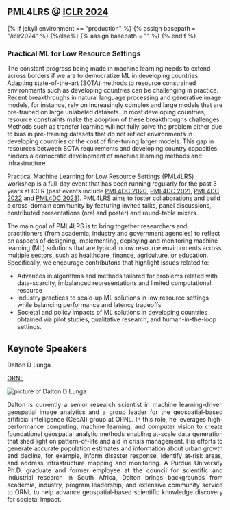 ##  PML4LRS @ <a target='_blank' href='https://iclr.cc/'> ICLR 2024</a>

{% if jekyll.environment  == "production" %}
        {% assign basepath = "/iclr2024" %}
        {%else%}
        {% assign basepath = "" %}
        {% endif %}

<!-- ## Practical ML for Low Resource Settings -->

### Practical ML for Low Resource Settings

<!--<div class="update">
        ICLR 2022 will be a fully virtual conference. While the details for remote presentation are being finalized, authors of accepted papers/posters are encouraged to view the <a href="https://iclr.cc/Conferences/2022/virtual"> ICLR virtual presentation guidelines here </a> .-->

       
The constant progress being made in machine learning needs to extend across borders if we are to democratize ML in developing countries. Adapting state-of-the-art (SOTA) methods to resource constrained environments such as developing countries can be challenging in practice. Recent breakthroughs in natural language processing and generative image models, for instance, rely on increasingly complex and large models that are pre-trained on large unlabeled datasets. In most developing countries, resource constraints make the adoption of these breakthroughs challenges. Methods such as transfer learning will not fully solve the problem either due to bias in pre-training datasets that do not reflect environments in developing countries or the cost of fine-tuning larger models. This gap in resources between SOTA requirements and developing country capacities hinders a democratic development of machine learning methods and infrastructure. 


Practical Machine Learning for Low Resource Settings (PML4LRS) workshop is a full-day event that has been running regularly for the past 3 years at ICLR (past events include <a href="https://pml4dc.github.io/iclr2020/" target="_blank">PML4DC 2020</a>, <a href="https://pml4dc.github.io/iclr2021/" target="_blank"> PML4DC 2021</a>, <a href="https://pml4dc.github.io/iclr2022/" target="_blank"> PML4DC 2022</a> and <a href="https://pml4dc.github.io/iclr2023/" target="_blank"> PML4DC 2023</a>). PML4LRS aims to foster collaborations and build a cross-domain community by featuring invited talks, panel discussions, contributed presentations (oral and poster) and round-table mixers. 


The main goal of PML4LRS is to bring together researchers and practitioners (from academia, industry and government agencies) to reflect on aspects of designing, implementing, deploying and monitoring machine learning (ML) solutions that are typical in low resource environments across multiple sectors, such as healthcare, finance, agriculture, or education. Specifically, we encourage contributons that highlight issues related to:
* Advances in algorithms and methods tailored for problems related with data-scarcity, imbalanced representations and limited computational resource
*  Industry practices to scale-up ML solutions in low resource settings while balancing performance and latency tradeoffs
* Societal and policy impacts of ML solutions in developing countries obtained via pilot studies, qualitative research, and human-in-the-loop settings.


## Keynote Speakers
<div>

 <div class="iblock headshotname"> Dalton D Lunga </div>
 <p><a href="https://www.ornl.gov/staff-profile/dalton-d-lunga" class="headshotaffiliation" target="_blank">ORNL</a></p>
 <div class="iblock headshotbox"> 
  <p><img src="{{basepath}}/images/speakers/Dalton.jpg" class="headshot" alt="picture of Dalton D Lunga"></p>
  <p align='justify'>
  Dalton is currently a senior research scientist in machine learning-driven geospatial image analytics and a group leader for the geospatial-based artificial intelligence (GeoAI) group at ORNL.  In this role, he leverages high-performance computing, machine learning, and computer vision to create foundational geospatial analytic methods enabling at-scale data generation that shed light on pattern-of-life and aid in crisis management. His efforts to generate accurate population estimates and information about urban growth and decline, for example, inform disaster response, identify at-risk areas, and address infrastructure mapping and monitoring. A Purdue University Ph.D. graduate and former employee at the council for scientific and industrial research in South Africa, Dalton brings backgrounds from academia, industry, program leadership, and extensive community service to ORNL to help advance geospatial-based scientific knowledge discovery for societal impact.

  </p>
 </div>
<!--
 <br><br>

  <div class="iblock headshotname"> James Zou </div>
 <p><a href="https://www.james-zou.com/" class="headshotaffiliation" target="_blank">Stanford University</a></p>
 <div class="iblock headshotbox"> 
  <p><img src="{{basepath}}/images/speakers/james.jpeg" class="headshot" alt="picture of James"></p>
  <p align='justify'>
  James is Assistant Professor of Biomedical Data Science and, by courtesy, of Computer Science and Electrical Engineering at Stanford University. He works on making machine learning more reliable, human-compatible and statistically rigorous, and he especially interested in applications in human disease and health. Several of our algorithms are widely used in tech and biotech industries. He received a Ph.D from Harvard in 2014, and was a member of Microsoft Research, a Gates Scholar at Cambridge and a Simons fellow at UC Berkeley. He joined Stanford in 2016 and am excited to be a two-time Chan-Zuckerberg Investigator and the faculty director of the university-wide Stanford Data4Health hub. He also a member of the Stanford AI Lab. His research is supported by the Sloan Fellowship, the NSF CAREER Award, and Google, Amazon and Adobe AI awards. 
  </p>
 </div>

 <br><br>
 <div class="iblock headshotname"> Adji Bousso Dieng </div>
  <p><a href="https://vertaix.princeton.edu/people/" class="headshotaffiliation" target="_blank">Princeton University</a></p>
 <div class="iblock headshotbox"> 
  <p><img src="{{basepath}}/images/speakers/adji.jpeg" class="headshot" alt="picture of Adji"></p>
  <p align ='justify'>
  Adji is assistant Professor of Computer Science at Princeton University where she lead Vertaix on research at the intersection of artificial intelligence and the natural sciences. She is affiliated with the High Meadows Environmental Institute (HMEI). She is also a Research Scientist at Google AI and the founder and President of the nonprofit The Africa I Know. She has been named an AI2050 Early Career Fellow by Schmidt Futures and the Annie T. Randall Innovator of 2022 for her research and advocacy by the American Statistical Association. She received her PhD from Columbia University where she was advised by David Blei and John Paisley. Her doctoral work received many recognitions, including a Google PhD Fellowship in Machine Learning, a rising star in Machine Learning nomination by the University of Maryland, and a Savage Award from the International Society for Bayesian Analysis, for her doctoral thesis. she hail from Kaolack, Senegal.
  </p>
 </div>
  
  <br><br>

 <div class="iblock headshotname"> Joshua Blumenstock </div>
  <p><a href="https://www.jblumenstock.com/" class="headshotaffiliation" target="_blank">University of California, Berkeley</a></p>
 <div class="iblock headshotbox"> 
  <p><img src="{{basepath}}/images/speakers/jos.jpg" class="headshot" alt="picture of Joshua"></p>
  <p align ='justify'>
   Joshua Blumenstock is a Chancellor’s Associate Professor at the U.C. Berkeley School of Information and the Goldman School of Public Policy. He is the Co-director of the Global Policy Lab and the Center for Effective Global Action. Blumenstock does research at the intersection of machine learning and empirical economics, and focuses on applications of novel data to global poverty and inequality. He has a Ph.D. in Information Science and a M.A. in Economics from U.C. Berkeley, and Bachelor’s degrees in Computer Science and Physics from Wesleyan University. He is a recipient of awards including the NSF CAREER award, the Intel Faculty Early Career Honor, and the U.C. Berkeley Chancellor's Award for Public Service. His work has appeared in general interest journals including Science, Nature, and Proceedings of the National Academy of Sciences,as well as top economics journals (e.g., the American Economic Review) and computer science conferences (e.g., ICML, KDD, AAAI, WWW, CHI).
  </p>
 </div>
 
   <br><br>

 <div class="iblock headshotname">Rose Nakasi </div>
  <p><a href="https://www.jblumenstock.com/" class="headshotaffiliation" target="_blank">Researcher, AI LAB, Makerere University</a></p>
 <div class="iblock headshotbox"> 
  <p><img src="{{basepath}}/images/speakers/Nakasi.jpg" class="headshot" alt="picture of Joshua"></p>
  <p align ='justify'>
  Rose Nakasi is a PhD Researcher of Computer Science at AI and Data Science Lab, Makerere University in Uganda as well as Chair for Topic Group AI-based detection of Malaria (TG-Malaria) at the ITU-Focus Group AI for Health (FGAI4H). Her research interests are in Artificial Intelligence and Data Science and particularly in the use of these for developing improved automated tools and techniques for diagnosis and prediction of Malaria in low resourced but highly endemic Countries.
  </p>
 </div>
  </div>

 



## Panelists
<div class="panelists">
<div>
  <div class="iblock headshotbox"> 
  <img src="{{basepath}}/images/speakers/jade.jpeg" class="headshot"  alt="picture of Jade">
  </div>
  <div class="iblock headshotname">Jade Abbott</div>
  <p><a href="https://www.jabbott.io" class="headshotaffiliation" target="_blank">lelapa.ai</a></p>
</div>


<div>
  <div class="iblock headshotbox"> 
  <p><img src="{{basepath}}/images/speakers/teka.jpeg" class="headshot"  alt="picture of teka"></p>
  </div>
  <div class="iblock headshotname">Asmelash Teka Hadgu </div>
  <p><a href="https://twitter.com/asmelashteka" class="headshotaffiliation" target="_blank">Lesan</a></p>
</div>
        

</div>

<div class="panelists">

<div>
  <div class="iblock headshotbox"> 
  <img src="{{basepath}}/images/speakers/paul.jpeg" class="headshot"  alt="picture of paul">
  </div>
  <div class="iblock headshotname">Paul Azunre</div>
  <p><a href="https://www.azunre.com/" class="headshotaffiliation" target="_blank">Ghana NLP</a></p>
</div>
        
<div>
   <div class="iblock headshotbox"> 
   <p><img src="{{basepath}}/images/speakers/timit.jpeg" class="headshot"  alt="picture of Timnit"></p>
   </div>
   <div class="iblock headshotname">Timnit Gebru</div>
   <p><a href="https://www.dair-institute.org/about" class="headshotaffiliation" target="_blank">DAIR</a></p>
 </div>
</div>
-->

